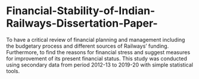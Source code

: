 # Financial-Stability-of-Indian-Railways-Dissertation-Paper-

To have a critical review of financial planning and management including the budgetary process and different sources of Railways’ funding. Furthermore, to find the reasons for financial stress and suggest measures for improvement of its present financial status. This study was conducted using secondary data from period 2012-13 to 2019-20 with simple statistical tools.
